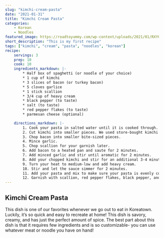 ```yaml
---
slug: "kimchi-cream-pasta"
date: "2021-01-31"
title: "Kimchi Cream Pasta"
categories:
    - Korean
    - Noodles
featured_image: https://roadtoyummy.com/wp-content/uploads/2021/01/RXY07979-1-1-768x1000.jpg
short_description: "This is my first recipe"
tags: ["kimchi", "cream", "pasta", "noodles", "korean"]
recipe:
    servings: 3
    prep: 10
    cook: 10
    ingredients_markdown: |-
        * Half box of spaghetti (or noodle of your choice)
        * 1 cup of kimchi
        * 3 slices of bacon (or turkey bacon)
        * 5 cloves garlice
        * 1 stick scallion
        * 3/4 cup of heavy cream
        * black pepper (to taste)
        * salt (to taste)
        * red pepper flakes (to taste)
        * parmesan cheese (optional)

    directions_markdown: |-
        1. Cook your pasta in salted water until it is cooked through.
        2. Cut kimchi into smaller pieces. We used store-bought kimchi but if you have homemade kimchi, even better! We used about 1 cup of kimchi but use as much as you like.
        3. Chop bacon into smaller bite-sized pieces.
        4. Mince garlic.
        5. Chop scallion for your garnish later.
        6. Add bacon to a heated pan and saute for 2 minutes.
        7. Add minced garlic and stir until aromatic for 2 minutes.
        8. Add your chopped kimchi and stir for an additional 3-4 minutes. It’s going to smell so good in your kitchen at this point!
        9. Turn your heat to medium-low and add heavy cream.
        10. Stir and let the sauce simmer for 2 minutes.
        11. Add your pasta and mix to make sure your pasta is evenly coated. Add cheese, salt, and black pepper to taste.
        12. Garnish with scallion, red pepper flakes, black pepper, and more cheese. Now it’s time to serve and eat!
---
```


## Kimchi Cream Pasta

This dish is one of our favorites whenever we go out to eat in Koreatown. Luckily, it’s so quick and easy to recreate at home! This dish is savory, creamy, and has just the perfect amount of spice. The best part about this dish is that it requires few ingredients and is so customizable- you can use whatever meat or noodle you have on hand!
